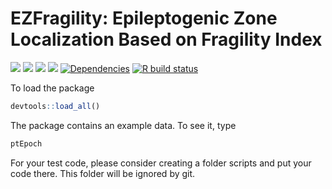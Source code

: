<!-- README.md is generated from README.Rmd. Please edit that file -->

# EZFragility: Epileptogenic Zone Localization Based on Fragility Index

[![](https://img.shields.io/badge/devel%20version-0.99.0-blue.svg)](https://github.com/Jiefei-Wang/EZFragility)
[![](https://img.shields.io/badge/lifecycle-experimental-orange.svg)](https://lifecycle.r-lib.org/articles/stages.html#experimental)
[![](https://img.shields.io/github/languages/code-size/Jiefei-Wang/EZFragility.svg)](https://github.com/Jiefei-Wang/EZFragility)
[![](https://img.shields.io/github/last-commit/Jiefei-Wang/EZFragility.svg)](https://github.com/Jiefei-Wang/EZFragility/commits/main)
[![Dependencies](https://tinyverse.netlify.com/badge/EZFragility)](https://cran.r-project.org/package=EZFragility)
[![R build
status](https://github.com/Jiefei-Wang/EZFragility/workflows/R-CMD-check/badge.svg)](https://github.com/Jiefei-Wang/EZFragility/actions)

To load the package

``` r
devtools::load_all()
```

The package contains an example data. To see it, type

``` r
ptEpoch
```

For your test code, please consider creating a folder scripts and put
your code there. This folder will be ignored by git.
